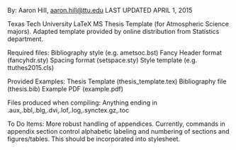 By: Aaron Hill, aaron.hill@ttu.edu
LAST UPDATED APRIL 1, 2015

Texas Tech University LaTeX MS Thesis Template (for Atmospheric Science majors). 
Adapted template provided by online distribution from Statistics
department. 

Required files:
Bibliography style  (e.g. ametsoc.bst) 
Fancy Header format (fancyhdr.sty)
Spacing format      (setspace.sty) 
Style template      (e.g. ttuthes2015.cls)

Provided Examples:
Thesis Template   (thesis_template.tex)
Bibliography file (thesis.bib)
Example PDF       (example.pdf)

Files produced when compiling:
Anything ending in .aux,.bbl,.blg,.dvi,.lof,.log,.synctex.gz,.toc

To Do Items:
More robust handling of appendices. Currently, commands in appendix section control alphabetic labeling and numbering of sections and figures/tables. This should be incorporated into stylesheet. 


